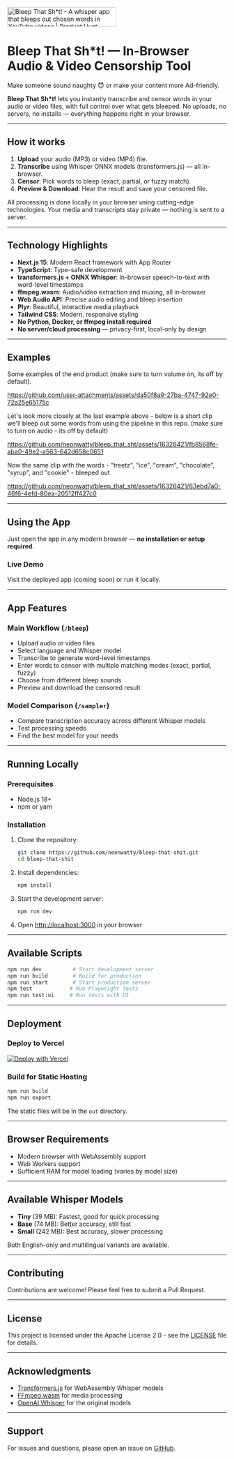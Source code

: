<a href="https://www.producthunt.com/posts/bleep-that-sh-t?embed=true&utm_source=badge-featured&utm_medium=badge&utm_souce=badge-bleep&#0045;that&#0045;sh&#0042;t" target="_parent"><img src="https://api.producthunt.com/widgets/embed-image/v1/featured.svg?post_id=470378&theme=light" alt="Bleep&#0032;That&#0032;Sh&#0042;t&#0033; - A&#0032;whisper&#0032;app&#0032;that&#0032;bleeps&#0032;out&#0032;chosen&#0032;words&#0032;in&#0032;YouTube&#0032;videos | Product Hunt" style="width: 250px; height: 45px;" /></a>

# Bleep That Sh\*t! — In-Browser Audio & Video Censorship Tool

Make someone sound naughty 😈 or make your content more Ad-friendly.

**Bleep That Sh\*t!** lets you instantly transcribe and censor words in your audio or video files, with full control over what gets bleeped. No uploads, no servers, no installs — everything happens right in your browser.

---

## How it works

1. **Upload** your audio (MP3) or video (MP4) file.
2. **Transcribe** using Whisper ONNX models (transformers.js) — all in-browser.
3. **Censor**: Pick words to bleep (exact, partial, or fuzzy match).
4. **Preview & Download**: Hear the result and save your censored file.

All processing is done locally in your browser using cutting-edge technologies. Your media and transcripts stay private — nothing is sent to a server.

---

## Technology Highlights

- **Next.js 15**: Modern React framework with App Router
- **TypeScript**: Type-safe development
- **transformers.js + ONNX Whisper**: In-browser speech-to-text with word-level timestamps
- **ffmpeg.wasm**: Audio/video extraction and muxing, all in-browser
- **Web Audio API**: Precise audio editing and bleep insertion
- **Plyr**: Beautiful, interactive media playback
- **Tailwind CSS**: Modern, responsive styling
- **No Python, Docker, or ffmpeg install required**
- **No server/cloud processing** — privacy-first, local-only by design

---

## Examples

Some examples of the end product (make sure to turn volume on, its off by default).

https://github.com/user-attachments/assets/da50f8a9-27ba-4747-92e0-72a25e65175c

Let's look more closely at the last example above - below is a short clip we'll bleep out some words from using the pipeline in this repo. (make sure to turn on audio - its off by default)

https://github.com/neonwatty/bleep_that_sht/assets/16326421/fb8568fe-aba0-49e2-a563-642d658c0651

Now the same clip with the words - "treetz", "ice", "cream", "chocolate", "syrup", and "cookie" - bleeped out

https://github.com/neonwatty/bleep_that_sht/assets/16326421/63ebd7a0-46f6-4efd-80ea-20512ff427c0

---

## Using the App

Just open the app in any modern browser — **no installation or setup required**.

### Live Demo
Visit the deployed app (coming soon) or run it locally.

---

## App Features

### Main Workflow (`/bleep`)
- Upload audio or video files
- Select language and Whisper model
- Transcribe to generate word-level timestamps
- Enter words to censor with multiple matching modes (exact, partial, fuzzy)
- Choose from different bleep sounds
- Preview and download the censored result

### Model Comparison (`/sampler`)
- Compare transcription accuracy across different Whisper models
- Test processing speeds
- Find the best model for your needs

---

## Running Locally

### Prerequisites
- Node.js 18+ 
- npm or yarn

### Installation

1. Clone the repository:
   ```bash
   git clone https://github.com/neonwatty/bleep-that-shit.git
   cd bleep-that-shit
   ```

2. Install dependencies:
   ```bash
   npm install
   ```

3. Start the development server:
   ```bash
   npm run dev
   ```

4. Open [http://localhost:3000](http://localhost:3000) in your browser

---

## Available Scripts

```bash
npm run dev          # Start development server
npm run build        # Build for production
npm run start        # Start production server
npm test            # Run Playwright tests
npm run test:ui     # Run tests with UI
```

---

## Deployment

### Deploy to Vercel

[![Deploy with Vercel](https://vercel.com/button)](https://vercel.com/new/clone?repository-url=https://github.com/neonwatty/bleep-that-shit)

### Build for Static Hosting

```bash
npm run build
npm run export
```

The static files will be in the `out` directory.

---

## Browser Requirements

- Modern browser with WebAssembly support
- Web Workers support
- Sufficient RAM for model loading (varies by model size)

---

## Available Whisper Models

- **Tiny** (39 MB): Fastest, good for quick processing
- **Base** (74 MB): Better accuracy, still fast
- **Small** (242 MB): Best accuracy, slower processing

Both English-only and multilingual variants are available.

---

## Contributing

Contributions are welcome! Please feel free to submit a Pull Request.

---

## License

This project is licensed under the Apache License 2.0 - see the [LICENSE](LICENSE) file for details.

---

## Acknowledgments

- [Transformers.js](https://github.com/xenova/transformers.js) for WebAssembly Whisper models
- [FFmpeg.wasm](https://github.com/ffmpegwasm/ffmpeg.wasm) for media processing
- [OpenAI Whisper](https://github.com/openai/whisper) for the original models

---

## Support

For issues and questions, please open an issue on [GitHub](https://github.com/neonwatty/bleep-that-shit/issues).